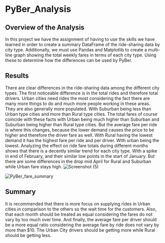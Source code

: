 # PyBer_Analysis
## Overview of the Analysis
In this project we have the assignment of having to use the skills we have learned in order to create a summary DataFrame of the ride-sharing data by city type. Additionally, we must use Pandas and Matplotlib to create a multi-line graph showing the total weekly fares in terms of each city type. Using these to determine how the differences can be used by PyBer.
## Results 
There are clear differences in the ride-sharing data among the different city types. The first noticeable difference is in the total rides and therefore total drivers. Urban cities need rides the most considering the fact there are many more things to do and much more people working in these areas. They are also generally more populated. With Suburban being less than Urban type cities and more than Rural type cities. The total fares of course coincide with these facts with Urban being much higher than Suburban and Suburban being higher than Rural type cities. But the average fare per ride is where this changes, because the lower demand causes the price to be higher and therefore the driver fare as well. With Rural having the lowest demand it has the highest fare per ride and per driver. With urban being the lowest.
Analyzing the effect on ride fare totals during different months shows that there is a decently similar trend for each city type. With a spike in end of February, and their similar low points in the start of January. But there are some differences in the drop mid April for Rural and Suburban while Urban fare stays high. 
![Screenshot (5)](https://user-images.githubusercontent.com/96452277/152704370-54d8f358-9c64-4a09-95a2-29f85647ac14.png)

![PyBer_fare_summary](https://user-images.githubusercontent.com/96452277/152704308-4010e404-dff2-4196-9cd9-8e4cf23773ed.png)
## Summary 
It is recommended that there is more focus on supplying rides in Urban cities in comparison to the others so the wait time for the customers. Also, that each month should be treated as equal considering the fares do not vary by too much over time. And finally, the average fare per driver should be a more equal ratio considering the average fare by ride does not vary by more than $10. The Urban City drivers should be getting more while Rural should be getting less.
